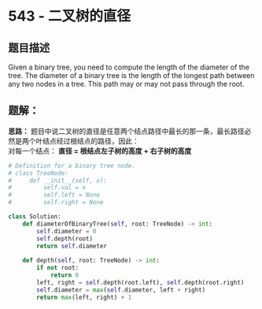 # 543 - 二叉树的直径

## 题目描述
Given a binary tree, you need to compute the length of the diameter of the tree. The diameter of a binary tree is the length of the longest path between any two nodes in a tree. This path may or may not pass through the root.


## 题解：
**思路：** 题目中说二叉树的直径是任意两个结点路径中最长的那一条，最长路径必然是两个叶结点经过根结点的路径，因此：  
对每一个结点： **直径 = 根结点左子树的高度 + 右子树的高度**

```python
# Definition for a binary tree node.
# class TreeNode:
#     def __init__(self, x):
#         self.val = x
#         self.left = None
#         self.right = None

class Solution:
    def diameterOfBinaryTree(self, root: TreeNode) -> int:
        self.diameter = 0
        self.depth(root)
        return self.diameter
        
    def depth(self, root: TreeNode) -> int:
        if not root:
            return 0
        left, right = self.depth(root.left), self.depth(root.right)
        self.diameter = max(self.diameter, left + right)
        return max(left, right) + 1
```
